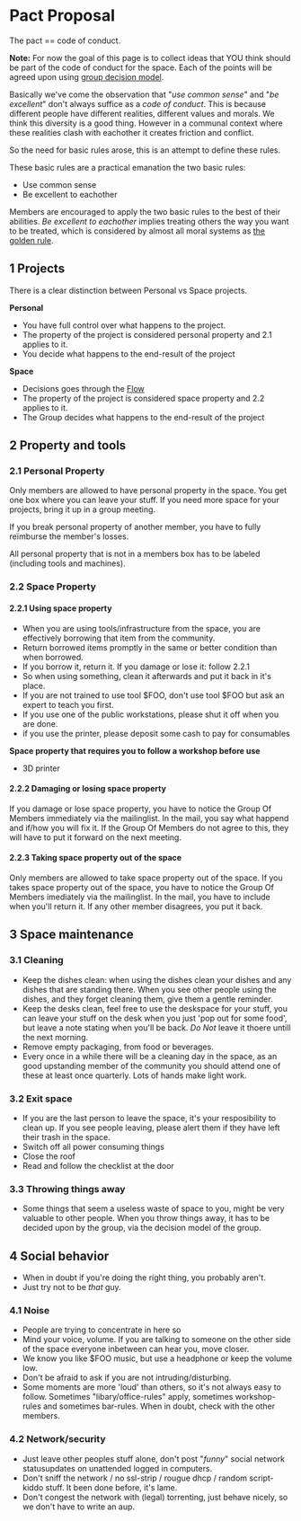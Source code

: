 # Pact Proposal

The pact == code of conduct. 

**Note:** For now the goal of this page is to collect ideas that YOU think should be part of the
code of conduct for the space. Each of the points will be agreed upon using [group decision model](../order/decision.md#members-group).

Basically we've come the observation that "*use common sense*" and "*be excellent*" don't always suffice as a *code of conduct*. This is because different people have different realities, different values and morals. We think this diversity is a good thing. However in a communal context where these realities clash with eachother it creates friction and conflict. 

So the need for basic rules arose, this is an attempt to define these rules.

These basic rules are a practical emanation the two basic rules: 
* Use common sense
* Be excellent to eachother

Members are encouraged to apply the two basic rules to the best of their abilities. *Be excellent to eachother* implies treating others the way you want to be treated, which is considered by almost all moral systems as [the golden rule](http://en.wikipedia.org/wiki/Golden_Rule).

## 1 Projects

There is a clear distinction between Personal vs Space projects.

**Personal**
 - You have full control over what happens to the project.
 - The property of the project is considered personal property and 2.1 applies to it.
 - You decide what happens to the end-result of the project

**Space**
 - Decisions goes through the [Flow](../order/flow.md)
 - The property of the project is considered space property and 2.2 applies to it.
 - The Group decides what happens to the end-result of the project

## 2 Property and tools

### 2.1 Personal Property

Only members are allowed to have personal property in the space. You get one box where you can leave your stuff. If you need more space for your projects, bring it up in a group meeting.

If you break personal property of another member, you have to fully reïmburse the member's losses.

All personal property that is not in a members box has to be labeled (including tools and machines).

### 2.2 Space Property

#### 2.2.1 Using space property

 * When you are using tools/infrastructure from the space, you are effectively borrowing that item from the community. 
 * Return borrowed items promptly in the same or better condition than when borrowed.
 * If you borrow it, return it. If you damage or lose it: follow 2.2.1
 * So when using something, clean it afterwards and put it back in it's place.
 * If you  are not trained to use tool $FOO, don't use tool $FOO but ask an expert to teach you first.
 * If you use one of the public workstations, please shut it off when you are done. 
 * if you use the printer, please deposit some cash to pay for consumables

**Space property that requires you to follow a workshop before use**
 
 * 3D printer

#### 2.2.2 Damaging or losing space property

If you damage or lose space property, you have to notice the Group Of Members immediately via the mailinglist. In the mail, you say what happend and if/how you will fix it. If the Group Of Members do not agree to this, they will have to put it forward on the next meeting.

#### 2.2.3 Taking space property out of the space

Only members are allowed to take space property out of the space. If you takes space property out of the space, you have to notice the Group Of Members imediately via the mailinglist. In the mail, you have to include when you'll return it. If any other member disagrees, you put it back.

## 3 Space maintenance

### 3.1 Cleaning

* Keep the dishes clean: when using the dishes clean your dishes and any dishes that are standing there. When you see other people using the dishes, and they forget cleaning them, give them a gentle reminder. 
* Keep the desks clean, feel free to use the deskspace for your stuff, you can leave your stuff on the desk when you just 'pop out for some food', but leave a note stating when you'll be back. _Do Not_ leave it thoere untill the next morning. 
* Remove empty packaging, from food or beverages. 
* Every once in a while there will be a cleaning day in the space, as an good upstanding member of the community you should attend one of these at least once quarterly. Lots of hands make light work.

### 3.2 Exit space 

* If you are the last person to leave the space, it's your resposibility to clean up. If you see people leaving, please alert them if they have left their trash in the space.
* Switch off all power consuming things
* Close the roof
* Read and follow the checklist at the door

### 3.3 Throwing things away

* Some things that seem a useless waste of space to you, might be very valuable to other people. When you throw things away, it has to be decided upon by the group, via the decision model of the group.

## 4 Social behavior

* When in doubt if you're doing the right thing, you probably aren't.
* Just try not to be *that* guy. 

### 4.1 Noise

* People are trying to concentrate in here so 
 * Mind your voice, volume. If you are talking to someone on the other side of the space everyone inbetween can hear you, move closer.
 * We know you like $FOO music, but use a headphone or keep the volume low.
 * Don't be afraid to ask if you are not intruding/disturbing.
 * Some moments are more 'loud' than others, so it's not always easy to follow. Sometimes "libary/office-rules" apply,
   sometimes workshop-rules and sometimes bar-rules. When in doubt, check with the other members.

### 4.2 Network/security

* Just leave other peoples stuff alone, don't post "*funny*" social network statusupdates on unattended logged in computers.
* Don't sniff the network / no ssl-strip /  rougue dhcp / random script-kiddo stuff. It been done before, it's lame.
* Don't congest the network with (legal) torrenting, just behave nicely, so we don't have to write an aup.
